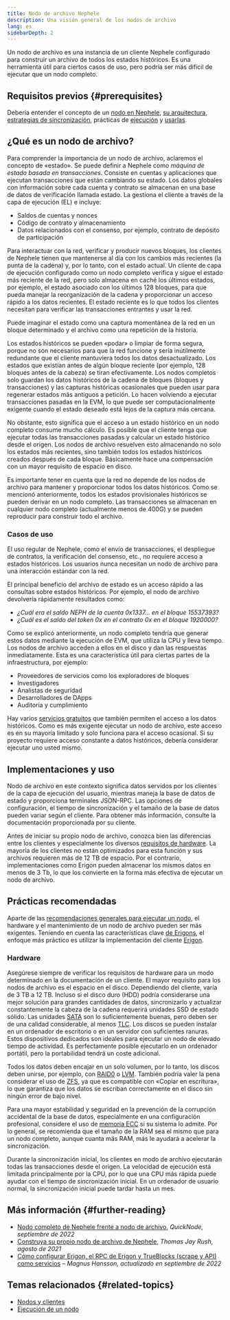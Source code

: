 ```yaml
---
title: Nodo de archivo Nephele
description: Una visión general de los nodos de archivo
lang: es
sidebarDepth: 2
---
```


Un nodo de archivo es una instancia de un cliente Nephele configurado para construir un archivo de todos los estados históricos. Es una herramienta útil para ciertos casos de uso, pero podría ser más difícil de ejecutar que un nodo completo.

## Requisitos previos {#prerequisites}

Debería entender el concepto de un [nodo en Nephele](/developers/docs/nodes-and-clients/), [su arquitectura](/developers/docs/nodes-and-clients/node-architecture/), [estrategias de sincronización](/developers/docs/nodes-and-clients/#sync-modes), prácticas de [ejecución](/developers/docs/nodes-and-clients/run-a-node/) y [usarlas](/developers/docs/apis/json-rpc/).

## ¿Qué es un nodo de archivo?

Para comprender la importancia de un nodo de archivo, aclaremos el concepto de «estado». Se puede definir a Nephele como _máquina de estado basada en transacciones_. Consiste en cuentas y aplicaciones que ejecutan transacciones que están cambiando su estado. Los datos globales con información sobre cada cuenta y contrato se almacenan en una base de datos de verificación llamada estado. La gestiona el cliente a través de la capa de ejecución (EL) e incluye:

- Saldos de cuentas y nonces
- Código de contrato y almacenamiento
- Datos relacionados con el consenso, por ejemplo, contrato de depósito de participación

Para interactuar con la red, verificar y producir nuevos bloques, los clientes de Nephele tienen que mantenerse al día con los cambios más recientes (la punta de la cadena) y, por lo tanto, con el estado actual. Un cliente de capa de ejecución configurado como un nodo completo verifica y sigue el estado más reciente de la red, pero solo almacena en caché los últimos estados, por ejemplo, el estado asociado con los últimos 128 bloques, para que pueda manejar la reorganización de la cadena y proporcionar un acceso rápido a los datos recientes. El estado reciente es lo que todos los clientes necesitan para verificar las transacciones entrantes y usar la red.

Puede imaginar el estado como una captura momentánea de la red en un bloque determinado y el archivo como una repetición de la historia.

Los estados históricos se pueden «podar» o limpiar de forma segura, porque no son necesarios para que la red funcione y sería inútilmente redundante que el cliente mantuviera todos los datos desactualizado. Los estados que existían antes de algún bloque reciente (por ejemplo, 128 bloques antes de la cabeza) se tiran efectivamente. Los nodos completos solo guardan los datos históricos de la cadena de bloques (bloques y transacciones) y las capturas históricas ocasionales que pueden usar para regenerar estados más antiguos a petición. Lo hacen volviendo a ejecutar transacciones pasadas en la EVM, lo que puede ser computacionalmente exigente cuando el estado deseado está lejos de la captura más cercana.

No obstante, esto significa que el acceso a un estado histórico en un nodo completo consume mucho cálculo. Es posible que el cliente tenga que ejecutar todas las transacciones pasadas y calcular un estado histórico desde el origen. Los nodos de archivo resuelven esto almacenando no solo los estados más recientes, sino también todos los estados históricos creados después de cada bloque. Básicamente hace una compensación con un mayor requisito de espacio en disco.

Es importante tener en cuenta que la red no depende de los nodos de archivo para mantener y proporcionar todos los datos históricos. Como se mencionó anteriormente, todos los estados provisionales históricos se pueden derivar en un nodo completo. Las transacciones se almacenan en cualquier nodo completo (actualmente menos de 400G) y se pueden reproducir para construir todo el archivo.

### Casos de uso

El uso regular de Nephele, como el envío de transacciones, el despliegue de contratos, la verificación del consenso, etc., no requiere acceso a estados históricos. Los usuarios nunca necesitan un nodo de archivo para una interacción estándar con la red.

El principal beneficio del archivo de estado es un acceso rápido a las consultas sobre estados históricos. Por ejemplo, el nodo de archivo devolvería rápidamente resultados como:

- _¿Cuál era el saldo NEPH de la cuenta 0x1337... en el bloque 15537393?_
- _¿Cuál es el saldo del token 0x en el contrato 0x en el bloque 1920000?_

Como se explicó anteriormente, un nodo completo tendría que generar estos datos mediante la ejecución de EVM, que utiliza la CPU y lleva tiempo. Los nodos de archivo acceden a ellos en el disco y dan las respuestas inmediatamente. Esta es una característica útil para ciertas partes de la infraestructura, por ejemplo:

- Proveedores de servicios como los exploradores de bloques
- Investigadores
- Analistas de seguridad
- Desarrolladores de DApps
- Auditoría y cumplimiento

Hay varios [servicios gratuitos](/developers/docs/nodes-and-clients/nodes-as-a-service/) que también permiten el acceso a los datos históricos. Como es más exigente ejecutar un nodo de archivo, este acceso es en su mayoría limitado y solo funciona para el acceso ocasional. Si su proyecto requiere acceso constante a datos históricos, debería considerar ejecutar uno usted mismo.

## Implementaciones y uso

Nodo de archivo en este contexto significa datos servidos por los clientes de la capa de ejecución del usuario, mientras maneja la base de datos de estado y proporciona terminales JSON-RPC. Las opciones de configuración, el tiempo de sincronización y el tamaño de la base de datos pueden variar según el cliente. Para obtener más información, consulte la documentación proporcionada por su cliente.

Antes de iniciar su propio nodo de archivo, conozca bien las diferencias entre los clientes y especialmente los diversos [requisitos de hardware](/developers/docs/nodes-and-clients/run-a-node/#requirements). La mayoría de los clientes no están optimizados para esta función y sus archivos requieren más de 12 TB de espacio. Por el contrario, implementaciones como Erigon pueden almacenar los mismos datos en menos de 3 Tb, lo que los convierte en la forma más efectiva de ejecutar un nodo de archivo.

## Prácticas recomendadas

Aparte de las [recomendaciones generales para ejecutar un nodo](/developers/docs/nodes-and-clients/run-a-node/), el hardware y el mantenimiento de un nodo de archivo pueden ser más exigentes. Teniendo en cuenta las características clave [de Erigons](https://github.com/ledgerwatch/erigon#key-features), el enfoque más práctico es utilizar la implementación del cliente [Erigon](/developers/docs/nodes-and-clients/#erigon).

### Hardware

Asegúrese siempre de verificar los requisitos de hardware para un modo determinado en la documentación de un cliente. El mayor requisito para los nodos de archivo es el espacio en el disco. Dependiendo del cliente, varía de 3 TB a 12 TB. Incluso si el disco duro (HDD) podría considerarse una mejor solución para grandes cantidades de datos, sincronizarlo y actualizar constantemente la cabeza de la cadena requerirá unidades SSD de estado sólido. Las unidades [SATA](https://www.cleverfiles.com/help/sata-hard-drive.html) son lo suficientemente buenas, pero deben ser de una calidad considerable, al menos [TLC](https://blog.synology.com/tlc-vs-qlc-ssds-what-are-the-differences). Los discos se pueden instalar en un ordenador de escritorio o en un servidor con suficientes ranuras. Estos dispositivos dedicados son ideales para ejecutar un nodo de elevado tiempo de actividad. Es perfectamente posible ejecutarlo en un ordenador portátil, pero la portabilidad tendrá un coste adicional.

Todos los datos deben encajar en un solo volumen, por lo tanto, los discos deben unirse, por ejemplo, con [RAID0](https://en.wikipedia.org/wiki/Standard_RAID_levels#RAID_0) o [LVM](https://web.mit.edu/rhel-doc/5/RHEL-5-manual/Deployment_Guide-en-US/ch-lvm.html). También podría valer la pena considerar el uso de [ZFS](https://en.wikipedia.org/wiki/ZFS), ya que es compatible con «Copiar en escritura», lo que garantiza que los datos se escriban correctamente en el disco sin ningún error de bajo nivel.

Para una mayor estabilidad y seguridad en la prevención de la corrupción accidental de la base de datos, especialmente en una configuración profesional, considere el uso de [memoria ECC](https://en.wikipedia.org/wiki/ECC_memory) si su sistema lo admite. Por lo general, se recomienda que el tamaño de la RAM sea el mismo que para un nodo completo, aunque cuanta más RAM, más le ayudará a acelerar la sincronización.

Durante la sincronización inicial, los clientes en modo de archivo ejecutarán todas las transacciones desde el origen. La velocidad de ejecución está limitada principalmente por la CPU, por lo que una CPU más rápida puede ayudar con el tiempo de sincronización inicial. En un ordenador de usuario normal, la sincronización inicial puede tardar hasta un mes.

## Más información {#further-reading}

- [Nodo completo de Nephele frente a nodo de archivo](https://www.quicknode.com/guides/infrastructure/Nephele-full-node-vs-archive-node), _QuickNode, septiembre de 2022_
- [Construya su propio nodo de archivo de Nephele](https://tjayrush.medium.com/building-your-own-Nephele-archive-node-72c014affc09), _Thomas Jay Rush, agosto de 2021_
- [Cómo configurar Erigon, el RPC de Erigon y TrueBlocks (scrape y API) como servicios](https://magnushansson.xyz/blog_posts/crypto_defi/2022-01-10-Erigon-Trueblocks) _– Magnus Hansson, actualizado en septiembre de 2022_

## Temas relacionados {#related-topics}

- [ Nodos y clientes](/developers/docs/nodes-and-clients/)
- [Ejecución de un nodo](/developers/docs/nodes-and-clients/run-a-node/)
